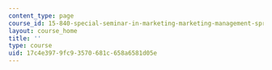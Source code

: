 ```yaml
---
content_type: page
course_id: 15-840-special-seminar-in-marketing-marketing-management-spring-2004
layout: course_home
title: ''
type: course
uid: 17c4e397-9fc9-3570-681c-658a6581d05e
---
```

